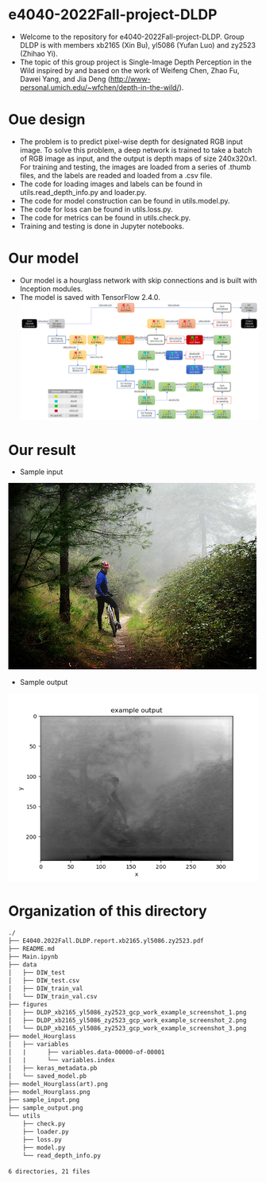 # e4040-2022Fall-project-DLDP
  - Welcome to the repository for e4040-2022Fall-project-DLDP. Group DLDP is with members xb2165 (Xin Bu), yl5086 (Yufan Luo) and zy2523 (Zhihao Yi).
  - The topic of this group project is Single-Image Depth Perception in the Wild inspired by and based on the work of Weifeng Chen, Zhao Fu, Dawei Yang, and Jia Deng (http://www-personal.umich.edu/~wfchen/depth-in-the-wild/).

# Oue design
  - The problem is to predict pixel-wise depth for designated RGB input image. To solve this problem, a deep network is trained to take a batch of RGB image as input, and the output is depth maps of size 240x320x1. For training and testing, the images are loaded from a series of .thumb files, and the labels are readed and loaded from a .csv file.
  - The code for loading images and labels can be found in utils.read_depth_info.py and loader.py.
  - The code for model construction can be found in utils.model.py.
  - The code for loss can be found in utils.loss.py.
  - The code for metrics can be found in utils.check.py.
  - Training and testing is done in Jupyter notebooks.
  
# Our model
  - Our model is a hourglass network with skip connections and is built with Inception modules.
  - The model is saved with TensorFlow 2.4.0.
![My Image](model_Hourglass(art).png)

# Our result
  - Sample input

![My Image](sample_input.png)
  - Sample output

![My Image](sample_output.png)

# Organization of this directory
```
./
├── E4040.2022Fall.DLDP.report.xb2165.yl5086.zy2523.pdf
├── README.md
├── Main.ipynb
├── data
│   ├── DIW_test
│   ├── DIW_test.csv
│   ├── DIW_train_val
│   └── DIW_train_val.csv
├── figures
│   ├── DLDP_xb2165_yl5086_zy2523_gcp_work_example_screenshot_1.png
│   ├── DLDP_xb2165_yl5086_zy2523_gcp_work_example_screenshot_2.png
│   └── DLDP_xb2165_yl5086_zy2523_gcp_work_example_screenshot_3.png
├── model_Hourglass
│   ├── variables
│   |      ├── variables.data-00000-of-00001
│   |      └── variables.index
│   ├── keras_metadata.pb
│   └── saved_model.pb
├── model_Hourglass(art).png
├── model_Hourglass.png
├── sample_input.png
├── sample_output.png
└── utils
    ├── check.py
    ├── loader.py
    ├── loss.py
    ├── model.py
    └── read_depth_info.py

6 directories, 21 files
```
